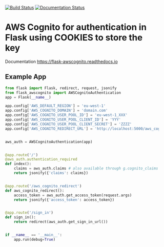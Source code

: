 [![Build Status](https://travis-ci.org/cgauge/Flask-AWSCognito.svg?branch=master)](https://travis-ci.org/cgauge/Flask-AWSCognito)
[![Documentation Status](https://readthedocs.org/projects/flask-awscognito/badge/?version=latest)](https://flask-awscognito.readthedocs.io/en/latest/?badge=latest)

# AWS Cognito for authentication in Flask using COOKIES to store the key

Documentation https://flask-awscognito.readthedocs.io

## Example App
```python
from flask import Flask, redirect, request, jsonify
from flask_awscognito import AWSCognitoAuthentication
app = Flask(__name__)

app.config['AWS_DEFAULT_REGION'] = 'eu-west-1'
app.config['AWS_COGNITO_DOMAIN'] = 'domain.com'
app.config['AWS_COGNITO_USER_POOL_ID'] = 'eu-west-1_XXX'
app.config['AWS_COGNITO_USER_POOL_CLIENT_ID'] = 'YYY'
app.config['AWS_COGNITO_USER_POOL_CLIENT_SECRET'] = 'ZZZZ'
app.config['AWS_COGNITO_REDIRECT_URL'] = 'http://localhost:5000/aws_cognito_redirect'


aws_auth = AWSCognitoAuthentication(app)


@app.route('/')
@aws_auth.authentication_required
def index():
    claims = aws_auth.claims # also available through g.cognito_claims
    return jsonify({'claims': claims})


@app.route('/aws_cognito_redirect')
def aws_cognito_redirect():
    access_token = aws_auth.get_access_token(request.args)
    return jsonify({'access_token': access_token})


@app.route('/sign_in')
def sign_in():
    return redirect(aws_auth.get_sign_in_url())


if __name__ == '__main__':
    app.run(debug=True)

```
